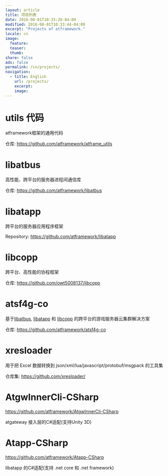 ```yaml
---
layout: article
title: 项目列表
date: 2016-08-01T10:33:20-04:00
modified: 2016-08-01T10:33:44-04:00
excerpt: "Projects of atframework."
locale: cn
image:
  feature:
  teaser:
  thumb:
share: false
ads: false
permalink: /cn/projects/
navigation:
  - title: English
    url: /projects/
    excerpt:
    image:
---
```


# utils 代码
atframework框架的通用代码

仓库: https://github.com/atframework/atframe_utils  

# libatbus
高性能、跨平台的服务器进程间通信库

仓库: https://github.com/atframework/libatbus

# libatapp
跨平台的服务器应用程序框架

Repository: https://github.com/atframework/libatapp

# libcopp
跨平台、高性能的协程框架

仓库: https://github.com/owt5008137/libcopp

# atsf4g-co
基于[libatbus](https://github.com/atframework/libatbus), [libatapp](https://github.com/atframework/libatapp) 和 [libcopp](https://github.com/owt5008137/libcopp) 的跨平台的游戏服务器云集群解决方案

仓库: https://github.com/atframework/atsf4g-co

# xresloader
用于把 Excel 数据转换到 json/xml/lua/javascript/protobuf/msgpack 的工具集

仓库集: https://github.com/xresloader/

# AtgwInnerCli-CSharp

https://github.com/atframework/AtgwInnerCli-CSharp

atgateway 接入层的C#适配(支持Unity 3D)

# Atapp-CSharp

https://github.com/atframework/Atapp-CSharp

libatapp 的C#适配(支持 .net core 和 .net framework)